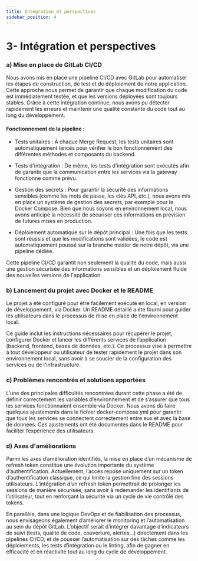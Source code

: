 ```yaml
---
title: Intégration et perspectives
sidebar_position: 4
---
```


# 3- Intégration et perspectives

### a) Mise en place de GitLab CI/CD

Nous avons mis en place une pipeline CI/CD avec GitLab pour automatiser les étapes de construction, de test et de déploiement de notre application. Cette approche nous permet de garantir que chaque modification du code est immédiatement testée, et que les versions déployées sont toujours stables. Grâce à cette intégration continue, nous avons pu détecter rapidement les erreurs et maintenir une qualité constante du code tout au long du développement.

#### Fonctionnement de la pipeline :

- Tests unitaires : À chaque Merge Request, les tests unitaires sont automatiquement lancés pour vérifier le bon fonctionnement des différentes méthodes et composants du backend.


- Tests d'intégration : De même, les tests d'intégration sont exécutés afin de garantir que la communication entre les services via la gateway fonctionne comme prévu.


- Gestion des secrets : Pour garantir la sécurité des informations sensibles (comme les mots de passe, les clés API, etc.), nous avons mis en place un système de gestion des secrets, par exemple pour le Docker Compose. Bien que nous soyons en environnement local, nous avons anticipé la nécessité de sécuriser ces informations en prévision de futures mises en production.


- Déploiement automatique sur le dépôt principal : Une fois que les tests sont réussis et que les modifications sont validées, le code est automatiquement poussé sur la branche master de notre dépôt, via une pipeline dédiée.


Cette pipeline CI/CD garantit non seulement la qualité du code, mais aussi une gestion sécurisée des informations sensibles et un déploiement fluide des nouvelles versions de l'application.


### b) Lancement du projet avec Docker et le README

Le projet a été configuré pour être facilement exécuté en local, en version de développement, via Docker. Un README détaillé a été fourni pour guider les utilisateurs dans le processus de mise en place de l'environnement local. 

Ce guide inclut les instructions nécessaires pour récupérer le projet, configurer Docker et lancer les différents services de l’application (backend, frontend, bases de données, etc.). Ce processus vise à permettre à tout développeur ou utilisateur de tester rapidement le projet dans son environnement local, sans avoir à se soucier de la configuration des services ou de l'infrastructure.


### c) Problèmes rencontrés et solutions apportées

L’une des principales difficultés rencontrées durant cette phase a été de définir correctement les variables d’environnement et de s’assurer que tous les services fonctionnaient ensemble via Docker. Nous avons dû faire quelques ajustements dans le fichier docker-compose.yml pour garantir que tous les services se connectent correctement entre eux et avec la base de données. Ces ajustements ont été documentés dans le README pour faciliter l’expérience des utilisateurs.

### d) Axes d'améliorations

Parmi les axes d’amélioration identifiés, la mise en place d’un mécanisme de refresh token constitue une évolution importante du système d’authentification. Actuellement, l’accès repose uniquement sur un token d’authentification classique, ce qui limite la gestion fine des sessions utilisateurs. L’intégration d’un refresh token permettrait de prolonger les sessions de manière sécurisée, sans avoir à redemander les identifiants de l’utilisateur, tout en renforçant la sécurité via un cycle de vie contrôlé des tokens.

En parallèle, dans une logique DevOps et de fiabilisation des processus, nous envisageons également d’améliorer le monitoring et l’automatisation au sein du dépôt GitLab. L’objectif serait d’intégrer davantage d’indicateurs de suivi (tests, qualité de code, couverture, alertes...) directement dans les pipelines CI/CD, et de pousser l’automatisation sur des tâches comme les déploiements, les tests d’intégration ou le linting, afin de gagner en efficacité et en réactivité tout au long du cycle de développement.